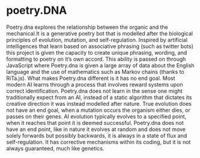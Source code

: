 # poetry.DNA

Poetry.dna explores the relationship between the organic and the mechanical.It is a generative poetry bot that is modelled after the biological principles of evolution, mutation, and self-regulation. Inspired by artificial intelligences that learn based on associative phrasing (such as twitter bots) this project is given the capacity to create unique phrasing, wording, and formatting to poetry on it’s own accord. This ability is passed on through JavaScript where Poetry.dna is given a large array of data about the English language and the use of mathematics such as Markov chains (thanks to RiTa.js). What makes Poetry.dna different is it has no end goal. Most modern AI learns through a process that involves reward systems upon correct identification. Poetry.dna does not learn in the sense one might traditionally expect from an AI, instead of a static algorithm that dictates its creative direction it was instead modelled after nature. True evolution does not have an end goal, when a mutation occurs the organism either dies, or passes on their genes. AI evolution typically evolves to a specified point, when it reaches that point it is deemed successful. Poetry.dna does not have an end point, like in nature it evolves at random and does not move solely forwards but possibly backwards, it is always in a state of flux and self-regulation. It has corrective mechanisms within its coding, but it is not always guaranteed, much like genetics.
